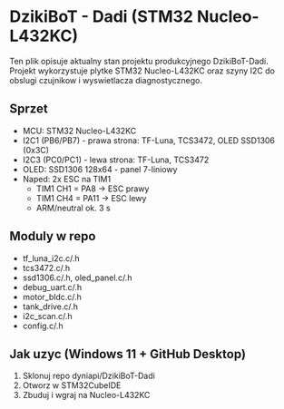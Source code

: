 # DzikiBoT - Dadi (STM32 Nucleo-L432KC)

Ten plik opisuje aktualny stan projektu produkcyjnego DzikiBoT-Dadi.
Projekt wykorzystuje plytke STM32 Nucleo-L432KC oraz szyny I2C do
obslugi czujnikow i wyswietlacza diagnostycznego.

## Sprzet
- MCU: STM32 Nucleo-L432KC
- I2C1 (PB6/PB7) - prawa strona: TF-Luna, TCS3472, OLED SSD1306 (0x3C)
- I2C3 (PC0/PC1) - lewa strona: TF-Luna, TCS3472
- OLED: SSD1306 128x64 - panel 7-liniowy
- Naped: 2x ESC na TIM1
  - TIM1 CH1 = PA8  -> ESC prawy
  - TIM1 CH4 = PA11 -> ESC lewy
  - ARM/neutral ok. 3 s

## Moduly w repo
- tf_luna_i2c.c/.h
- tcs3472.c/.h
- ssd1306.c/.h, oled_panel.c/.h
- debug_uart.c/.h
- motor_bldc.c/.h
- tank_drive.c/.h
- i2c_scan.c/.h
- config.c/.h

## Jak uzyc (Windows 11 + GitHub Desktop)
1. Sklonuj repo dyniapi/DzikiBoT-Dadi
2. Otworz w STM32CubeIDE
3. Zbuduj i wgraj na Nucleo-L432KC
